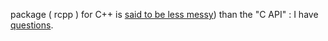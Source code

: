 package ( rcpp ) for C++ is [said to be less messy](https://adv-r.hadley.nz/rcpp.html)) than the "C API" : I have [questions](https://news.ycombinator.com/item?id=43885078).
